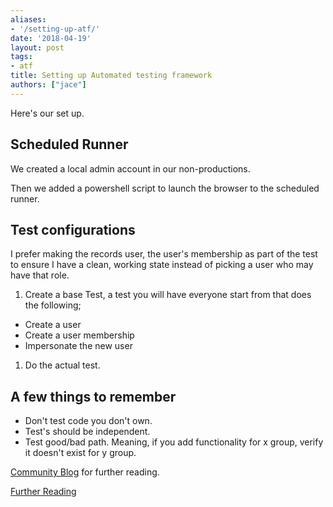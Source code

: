 ```yaml
---
aliases:
- '/setting-up-atf/'
date: '2018-04-19'
layout: post
tags:
- atf
title: Setting up Automated testing framework
authors: ["jace"]
---
```


Here's our set up.

## Scheduled Runner

We created a local admin account in our non-productions.

Then we added a powershell script to launch the browser to the scheduled
runner.

## Test configurations

I prefer making the records user, the user's membership as part of the
test to ensure I have a clean, working state instead of picking a user
who may have that role.

1.  Create a base Test, a test you will have everyone start from that
    does the following;

-   Create a user
-   Create a user membership
-   Impersonate the new user

1.  Do the actual test.

## A few things to remember

-   Don't test code you don't own.
-   Test's should be independent.
-   Test good/bad path. Meaning, if you add functionality for x group,
    verify it doesn't exist for y group.

[Community Blog](https://community.servicenow.com/community?id=community_blog&sys_id=1a4e66addbd0dbc01dcaf3231f96192f)
for further reading.

[Further Reading](https://www.servicenow.com/content/dam/servicenow-assets/public/en-us/doc-type/other-document/nowforum/sydney/hands-on-lab2-automated-testing-framework.pdf)
